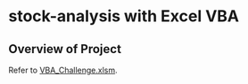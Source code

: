 # stock-analysis with Excel VBA
## Overview of Project
Refer to [VBA_Challenge.xlsm](../main/VBA_Challenge.xlsm).
